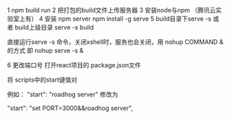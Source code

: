 1 npm build run
2 把打包的build文件上传服务器
3 安装node与npm  （腾讯云实验室上有）
4 安装 npm server
  npm install -g serve
5 build目录下serve -s  或者 build上级目录 serve -s build  

直接运行serve -s 命令，关闭xshell时，服务也会关闭，用 nohup COMMAND & 的方式 即 nohup serve -s &

6 更改端口号
打开react项目的 package.json文件

将 scripts中的start键值对

例如：
  "start": "roadhog server"
  修改为

  "start": "set PORT=3000&&roadhog server",